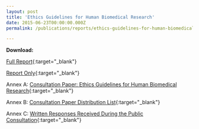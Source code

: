 ```yaml
---
layout: post
title: 'Ethics Guidelines for Human Biomedical Research'
date: 2015-06-23T00:00:00.000Z
permalink: /publications/reports/ethics-guidelines-for-human-biomedical-research

---
```



**Download:**

[Full Report](/files/publications/reports/ethics-guidelines-for-human-biomedical-research-full-report.pdf){:target="_blank"}

[Report Only](/files/publications/reports/ethics-guidelines-for-human-biomedical-research-report-only.pdf){:target="_blank"}

Annex A: [Consultation Paper: Ethics Guidelines for Human Biomedical Research](/files/publications/reports/ethics-guidelines-for-human-biomedical-research-annex-a.pdf){:target="_blank"}

Annex B: [Consultation Paper Distribution List](/files/publications/reports/ethics-guidelines-for-human-biomedical-research-annex-b.pdf){:target="_blank"}

Annex C: [Written Responses Received During the Public Consultation](/files/publications/reports/ethics-guidelines-for-human-biomedical-research-annex-c.pdf){:target="_blank"}
